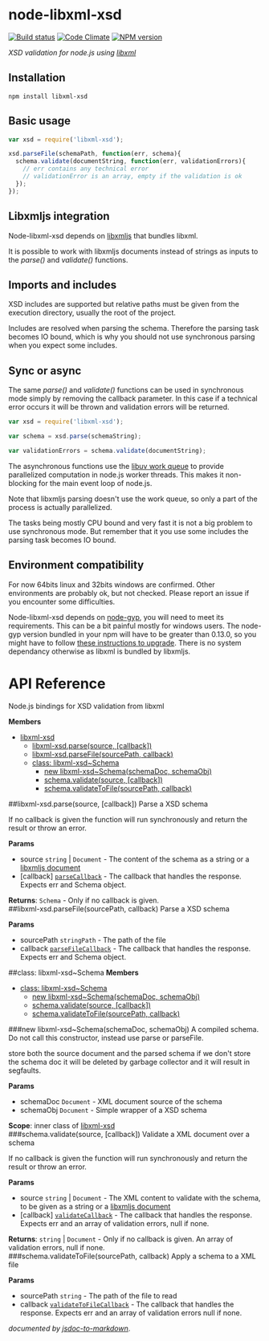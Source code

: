 node-libxml-xsd
===============

[![Build status](https://travis-ci.org/albanm/node-libxml-xsd.svg)](https://travis-ci.org/albanm/node-libxml-xsd)
[![Code Climate](https://codeclimate.com/github/albanm/node-libxml-xsd/badges/gpa.svg)](https://codeclimate.com/github/albanm/node-libxml-xsd)
[![NPM version](https://badge.fury.io/js/libxml-xsd.svg)](http://badge.fury.io/js/libxml-xsd)

*XSD validation for node.js using [libxml](http://xmlsoft.org/)*

Installation
------------

	npm install libxml-xsd

Basic usage
-----------

```js
var xsd = require('libxml-xsd');

xsd.parseFile(schemaPath, function(err, schema){
  schema.validate(documentString, function(err, validationErrors){
    // err contains any technical error
    // validationError is an array, empty if the validation is ok
  });  
});
```

Libxmljs integration
--------------------

Node-libxml-xsd depends on [libxmljs](https://github.com/polotek/libxmljs/issues/226) that bundles libxml.

It is possible to work with libxmljs documents instead of strings as inputs to the *parse()* and *validate()* functions.

Imports and includes
--------------------

XSD includes are supported but relative paths must be given from the execution directory, usually the root of the project.

Includes are resolved when parsing the schema. Therefore the parsing task becomes IO bound, which is why you should not use synchronous parsing when you expect some includes.

Sync or async
-------------

The same *parse()* and *validate()* functions can be used in synchronous mode simply by removing the callback parameter.
In this case if a technical error occurs it will be thrown and validation errors will be returned.

```js
var xsd = require('libxml-xsd');

var schema = xsd.parse(schemaString);

var validationErrors = schema.validate(documentString);

```

The asynchronous functions use the [libuv work queue](http://nikhilm.github.io/uvbook/threads.html#libuv-work-queue)
to provide parallelized computation in node.js worker threads. This makes it non-blocking for the main event loop of node.js.

Note that libxmljs parsing doesn't use the work queue, so only a part of the process is actually parallelized.

The tasks being mostly CPU bound and very fast it is not a big problem to use synchronous mode.
But remember that it you use some includes the parsing task becomes IO bound.

Environment compatibility
-------------------------

For now 64bits linux and 32bits windows are confirmed. Other environments are probably ok, but not checked. Please report an issue if you encounter some difficulties.

Node-libxml-xsd depends on [node-gyp](https://github.com/TooTallNate/node-gyp), you will need to meet its requirements. This can be a bit painful mostly for windows users. The node-gyp version bundled in your npm will have to be greater than 0.13.0, so you might have to follow [these instructions to upgrade](https://github.com/TooTallNate/node-gyp/wiki/Updating-npm's-bundled-node-gyp). There is no system dependancy otherwise as libxml is bundled by libxmljs.

API Reference
=============
Node.js bindings for XSD validation from libxml

**Members**

* [libxml-xsd](#module_libxml-xsd)
  * [libxml-xsd.parse(source, [callback])](#module_libxml-xsd.parse)
  * [libxml-xsd.parseFile(sourcePath, callback)](#module_libxml-xsd.parseFile)
  * [class: libxml-xsd~Schema](#module_libxml-xsd..Schema)
    * [new libxml-xsd~Schema(schemaDoc, schemaObj)](#new_module_libxml-xsd..Schema)
    * [schema.validate(source, [callback])](#module_libxml-xsd..Schema#validate)
    * [schema.validateToFile(sourcePath, callback)](#module_libxml-xsd..Schema#validateToFile)

<a name="module_libxml-xsd.parse"></a>
##libxml-xsd.parse(source, [callback])
Parse a XSD schema

If no callback is given the function will run synchronously and return the result or throw an error.

**Params**

- source `string` | `Document` - The content of the schema as a string or a [libxmljs document](https://github.com/polotek/libxmljs/wiki/Document)  
- \[callback\] <code>[parseCallback](#parseCallback)</code> - The callback that handles the response. Expects err and Schema object.  

**Returns**: `Schema` - Only if no callback is given.  
<a name="module_libxml-xsd.parseFile"></a>
##libxml-xsd.parseFile(sourcePath, callback)
Parse a XSD schema

**Params**

- sourcePath `stringPath` - The path of the file  
- callback <code>[parseFileCallback](#parseFileCallback)</code> - The callback that handles the response. Expects err and Schema object.  

<a name="module_libxml-xsd..Schema"></a>
##class: libxml-xsd~Schema
**Members**

* [class: libxml-xsd~Schema](#module_libxml-xsd..Schema)
  * [new libxml-xsd~Schema(schemaDoc, schemaObj)](#new_module_libxml-xsd..Schema)
  * [schema.validate(source, [callback])](#module_libxml-xsd..Schema#validate)
  * [schema.validateToFile(sourcePath, callback)](#module_libxml-xsd..Schema#validateToFile)

<a name="new_module_libxml-xsd..Schema"></a>
###new libxml-xsd~Schema(schemaDoc, schemaObj)
A compiled schema. Do not call this constructor, instead use parse or parseFile.

store both the source document and the parsed schema
if we don't store the schema doc it will be deleted by garbage collector and it will result in segfaults.

**Params**

- schemaDoc `Document` - XML document source of the schema  
- schemaObj `Document` - Simple wrapper of a XSD schema  

**Scope**: inner class of [libxml-xsd](#module_libxml-xsd)  
<a name="module_libxml-xsd..Schema#validate"></a>
###schema.validate(source, [callback])
Validate a XML document over a schema

If no callback is given the function will run synchronously and return the result or throw an error.

**Params**

- source `string` | `Document` - The XML content to validate with the schema, to be given as a string or a [libxmljs document](https://github.com/polotek/libxmljs/wiki/Document)  
- \[callback\] <code>[validateCallback](#Schema..validateCallback)</code> - The callback that handles the response. Expects err and an array of validation errors, null if none.  

**Returns**: `string` | `Document` - Only if no callback is given. An array of validation errors, null if none.  
<a name="module_libxml-xsd..Schema#validateToFile"></a>
###schema.validateToFile(sourcePath, callback)
Apply a schema to a XML file

**Params**

- sourcePath `string` - The path of the file to read  
- callback <code>[validateToFileCallback](#Schema..validateToFileCallback)</code> - The callback that handles the response. Expects err and an array of validation errors null if none.  

*documented by [jsdoc-to-markdown](https://github.com/75lb/jsdoc-to-markdown)*.